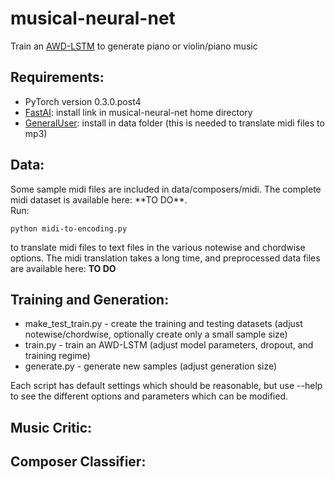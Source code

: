 # musical-neural-net
Train an <a href="https://arxiv.org/pdf/1708.02182.pdf">AWD-LSTM</a> to generate piano or violin/piano music

<h2>Requirements:</h2>
<ul>
<li>PyTorch version 0.3.0.post4</li>
<li><a href="https://github.com/fastai/fastai">FastAI</a>: install link in musical-neural-net home directory</li>
<li><a href="http://schristiancollins.com/generaluser.php">GeneralUser</a>: install in data folder (this is needed to translate midi files to mp3)</li>
</ul>

<h2>Data:</h2>
Some sample midi files are included in data/composers/midi. The complete midi dataset is available here: **TO DO**. <br>
Run:

```
python midi-to-encoding.py
```

to translate midi files to text files in the various notewise and chordwise options. The midi translation takes a long time,
and preprocessed data files are available here: **TO DO**

<h2>Training and Generation:</h2>
<ul>
<li>make_test_train.py - create the training and testing datasets (adjust notewise/chordwise, optionally create only a small sample size)</li>
<li>train.py - train an AWD-LSTM (adjust model parameters, dropout, and training regime)</li>
<li>generate.py - generate new samples (adjust generation size)</li>
</ul>
Each script has default settings which should be reasonable, but use --help to see the different options and parameters which can be modified.
<h2>Music Critic:</h2>
<h2>Composer Classifier:</h2>
